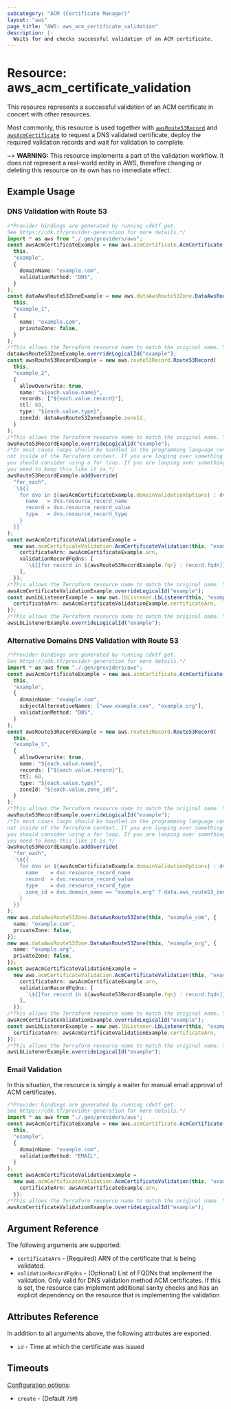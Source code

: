 ```yaml
---
subcategory: "ACM (Certificate Manager)"
layout: "aws"
page_title: "AWS: aws_acm_certificate_validation"
description: |-
  Waits for and checks successful validation of an ACM certificate.
---
```


# Resource: aws\_acm\_certificate\_validation

This resource represents a successful validation of an ACM certificate in concert
with other resources.

Most commonly, this resource is used together with [`awsRoute53Record`](route53_record.html) and
[`awsAcmCertificate`](acm_certificate.html) to request a DNS validated certificate,
deploy the required validation records and wait for validation to complete.

\~> **WARNING:** This resource implements a part of the validation workflow. It does not represent a real-world entity in AWS, therefore changing or deleting this resource on its own has no immediate effect.

## Example Usage

### DNS Validation with Route 53

```typescript
/*Provider bindings are generated by running cdktf get.
See https://cdk.tf/provider-generation for more details.*/
import * as aws from "./.gen/providers/aws";
const awsAcmCertificateExample = new aws.acmCertificate.AcmCertificate(
  this,
  "example",
  {
    domainName: "example.com",
    validationMethod: "DNS",
  }
);
const dataAwsRoute53ZoneExample = new aws.dataAwsRoute53Zone.DataAwsRoute53Zone(
  this,
  "example_1",
  {
    name: "example.com",
    privateZone: false,
  }
);
/*This allows the Terraform resource name to match the original name. You can remove the call if you don't need them to match.*/
dataAwsRoute53ZoneExample.overrideLogicalId("example");
const awsRoute53RecordExample = new aws.route53Record.Route53Record(
  this,
  "example_2",
  {
    allowOverwrite: true,
    name: "${each.value.name}",
    records: ["${each.value.record}"],
    ttl: 60,
    type: "${each.value.type}",
    zoneId: dataAwsRoute53ZoneExample.zoneId,
  }
);
/*This allows the Terraform resource name to match the original name. You can remove the call if you don't need them to match.*/
awsRoute53RecordExample.overrideLogicalId("example");
/*In most cases loops should be handled in the programming language context and 
not inside of the Terraform context. If you are looping over something external, e.g. a variable or a file input
you should consider using a for loop. If you are looping over something only known to Terraform, e.g. a result of a data source
you need to keep this like it is.*/
awsRoute53RecordExample.addOverride(
  "for_each",
  `\${{
    for dvo in ${awsAcmCertificateExample.domainValidationOptions} : dvo.domain_name => {
      name   = dvo.resource_record_name
      record = dvo.resource_record_value
      type   = dvo.resource_record_type
    }
  }}`
);
const awsAcmCertificateValidationExample =
  new aws.acmCertificateValidation.AcmCertificateValidation(this, "example_3", {
    certificateArn: awsAcmCertificateExample.arn,
    validationRecordFqdns: [
      `\${[for record in ${awsRoute53RecordExample.fqn} : record.fqdn]}`,
    ],
  });
/*This allows the Terraform resource name to match the original name. You can remove the call if you don't need them to match.*/
awsAcmCertificateValidationExample.overrideLogicalId("example");
const awsLbListenerExample = new aws.lbListener.LbListener(this, "example_4", {
  certificateArn: awsAcmCertificateValidationExample.certificateArn,
});
/*This allows the Terraform resource name to match the original name. You can remove the call if you don't need them to match.*/
awsLbListenerExample.overrideLogicalId("example");

```

### Alternative Domains DNS Validation with Route 53

```typescript
/*Provider bindings are generated by running cdktf get.
See https://cdk.tf/provider-generation for more details.*/
import * as aws from "./.gen/providers/aws";
const awsAcmCertificateExample = new aws.acmCertificate.AcmCertificate(
  this,
  "example",
  {
    domainName: "example.com",
    subjectAlternativeNames: ["www.example.com", "example.org"],
    validationMethod: "DNS",
  }
);
const awsRoute53RecordExample = new aws.route53Record.Route53Record(
  this,
  "example_1",
  {
    allowOverwrite: true,
    name: "${each.value.name}",
    records: ["${each.value.record}"],
    ttl: 60,
    type: "${each.value.type}",
    zoneId: "${each.value.zone_id}",
  }
);
/*This allows the Terraform resource name to match the original name. You can remove the call if you don't need them to match.*/
awsRoute53RecordExample.overrideLogicalId("example");
/*In most cases loops should be handled in the programming language context and 
not inside of the Terraform context. If you are looping over something external, e.g. a variable or a file input
you should consider using a for loop. If you are looping over something only known to Terraform, e.g. a result of a data source
you need to keep this like it is.*/
awsRoute53RecordExample.addOverride(
  "for_each",
  `\${{
    for dvo in ${awsAcmCertificateExample.domainValidationOptions} : dvo.domain_name => {
      name    = dvo.resource_record_name
      record  = dvo.resource_record_value
      type    = dvo.resource_record_type
      zone_id = dvo.domain_name == "example.org" ? data.aws_route53_zone.example_org.zone_id : data.aws_route53_zone.example_com.zone_id
    }
  }}`
);
new aws.dataAwsRoute53Zone.DataAwsRoute53Zone(this, "example_com", {
  name: "example.com",
  privateZone: false,
});
new aws.dataAwsRoute53Zone.DataAwsRoute53Zone(this, "example_org", {
  name: "example.org",
  privateZone: false,
});
const awsAcmCertificateValidationExample =
  new aws.acmCertificateValidation.AcmCertificateValidation(this, "example_4", {
    certificateArn: awsAcmCertificateExample.arn,
    validationRecordFqdns: [
      `\${[for record in ${awsRoute53RecordExample.fqn} : record.fqdn]}`,
    ],
  });
/*This allows the Terraform resource name to match the original name. You can remove the call if you don't need them to match.*/
awsAcmCertificateValidationExample.overrideLogicalId("example");
const awsLbListenerExample = new aws.lbListener.LbListener(this, "example_5", {
  certificateArn: awsAcmCertificateValidationExample.certificateArn,
});
/*This allows the Terraform resource name to match the original name. You can remove the call if you don't need them to match.*/
awsLbListenerExample.overrideLogicalId("example");

```

### Email Validation

In this situation, the resource is simply a waiter for manual email approval of ACM certificates.

```typescript
/*Provider bindings are generated by running cdktf get.
See https://cdk.tf/provider-generation for more details.*/
import * as aws from "./.gen/providers/aws";
const awsAcmCertificateExample = new aws.acmCertificate.AcmCertificate(
  this,
  "example",
  {
    domainName: "example.com",
    validationMethod: "EMAIL",
  }
);
const awsAcmCertificateValidationExample =
  new aws.acmCertificateValidation.AcmCertificateValidation(this, "example_1", {
    certificateArn: awsAcmCertificateExample.arn,
  });
/*This allows the Terraform resource name to match the original name. You can remove the call if you don't need them to match.*/
awsAcmCertificateValidationExample.overrideLogicalId("example");

```

## Argument Reference

The following arguments are supported:

* `certificateArn` - (Required) ARN of the certificate that is being validated.
* `validationRecordFqdns` - (Optional) List of FQDNs that implement the validation. Only valid for DNS validation method ACM certificates. If this is set, the resource can implement additional sanity checks and has an explicit dependency on the resource that is implementing the validation

## Attributes Reference

In addition to all arguments above, the following attributes are exported:

* `id` - Time at which the certificate was issued

## Timeouts

[Configuration options](https://developer.hashicorp.com/terraform/language/resources/syntax#operation-timeouts):

* `create` - (Default `75M`)
